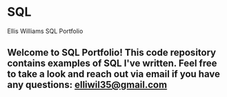 # SQL
Ellis Williams SQL Portfolio
## Welcome to SQL Portfolio! This code repository contains examples of SQL I've written. Feel free to take a look and reach out via email if you have any questions: elliwil35@gmail.com
